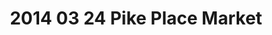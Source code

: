 ---
layout: blog
title: 2014 03 24 Pike Place Market
category: blog
lat: 47.60943
lng: -122.33855
altitude: 48.9
image: https://s3-us-west-2.amazonaws.com/worldcup14/2014-03-24 20:02:22 PDT.jpg
observation: 20140324200222PDT
---